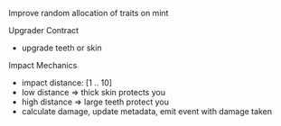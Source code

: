Improve random allocation of traits on mint

Upgrader Contract
  - upgrade teeth or skin

Impact Mechanics
  - impact distance: [1 .. 10]
  - low distance => thick skin protects you
  - high distance => large teeth protect you
  - calculate damage, update metadata, emit event with damage taken
